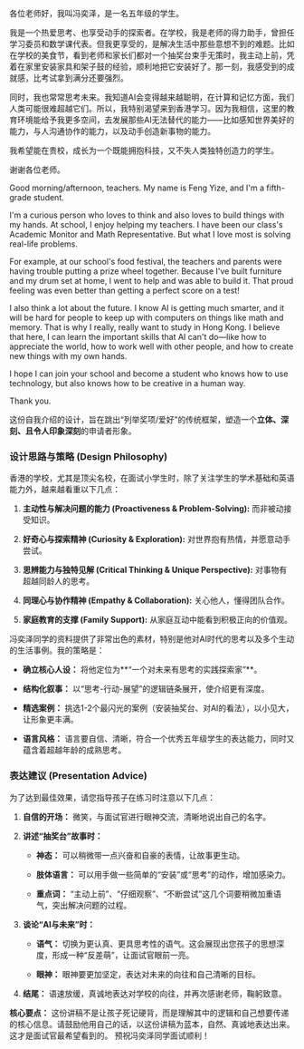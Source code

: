 各位老师好，我叫冯奕泽，是一名五年级的学生。

我是一个热爱思考、也享受动手的探索者。在学校，我是老师的得力助手，曾担任学习委员和数学课代表。但我更享受的，是解决生活中那些意想不到的难题。比如在学校的美食节，看到老师和家长们都对一个抽奖台束手无策时，我主动上前，凭着在家里安装家具和架子鼓的经验，顺利地把它安装好了。那一刻，我感受到的成就感，比考试拿到满分还要强烈。

同时，我也常常思考未来。我知道AI会变得越来越聪明，在计算和记忆方面，我们人类可能很难超越它们。所以，我特别渴望来到香港学习。因为我相信，这里的教育环境能给予我更多空间，去发展那些AI无法替代的能力——比如感知世界美好的能力，与人沟通协作的能力，以及动手创造新事物的能力。

我希望能在贵校，成长为一个既能拥抱科技，又不失人类独特创造力的学生。

谢谢各位老师。

Good morning/afternoon, teachers. My name is Feng Yize, and I'm a fifth-grade student.

I'm a curious person who loves to think and also loves to build things with my hands. At school, I enjoy helping my teachers. I have been our class's Academic Monitor and Math Representative. But what I love most is solving real-life problems.

For example, at our school's food festival, the teachers and parents were having trouble putting a prize wheel together. Because I've built furniture and my drum set at home, I went to help and was able to build it. That proud feeling was even better than getting a perfect score on a test!

I also think a lot about the future. I know AI is getting much smarter, and it will be hard for people to keep up with computers on things like math and memory. That is why I really, really want to study in Hong Kong. I believe that here, I can learn the important skills that AI can't do—like how to appreciate the world, how to work well with other people, and how to create new things with my own hands.

I hope I can join your school and become a student who knows how to use technology, but also knows how to be creative in a human way.

Thank you.

这份自我介绍的设计，旨在跳出“列举奖项/爱好”的传统框架，塑造一个**立体、深刻、且令人印象深刻**的申请者形象。

### 设计思路与策略 (Design Philosophy)

香港的学校，尤其是顶尖名校，在面试小学生时，除了关注学生的学术基础和英语能力外，越来越看重以下几点：

1. **主动性与解决问题的能力 (Proactiveness & Problem-Solving):** 而非被动接受知识。
    
2. **好奇心与探索精神 (Curiosity & Exploration):** 对世界抱有热情，并愿意动手尝试。
    
3. **思辨能力与独特见解 (Critical Thinking & Unique Perspective):** 对事物有超越同龄人的思考。
    
4. **同理心与协作精神 (Empathy & Collaboration):** 关心他人，懂得团队合作。
    
5. **家庭教育的支撑 (Family Support):** 从家庭互动中能看到积极正向的价值观。
    

冯奕泽同学的资料提供了非常出色的素材，特别是他对AI时代的思考以及多个生动的生活事例。我的策略是：

- **确立核心人设：** 将他定位为**“一个对未来有思考的实践探索家”**。
    
- **结构化叙事：** 以“思考-行动-展望”的逻辑链条展开，使介绍更有深度。
    
- **精选案例：** 挑选1-2个最闪光的案例（安装抽奖台、对AI的看法），以小见大，让形象更丰满。
    
- **语言风格：** 语言要自信、清晰，符合一个优秀五年级学生的表达能力，同时又蕴含着超越年龄的成熟思考。
### 表达建议 (Presentation Advice)

为了达到最佳效果，请您指导孩子在练习时注意以下几点：

1. **自信的开场：** 微笑，与面试官进行眼神交流，清晰地说出自己的名字。
    
2. **讲述“抽奖台”故事时：**
    
    - **神态：** 可以稍微带一点兴奋和自豪的表情，让故事更生动。
        
    - **肢体语言：** 可以用手做一些简单的“安装”或“思考”的动作，增加感染力。
        
    - **重点词：** “主动上前”、“仔细观察”、“不断尝试”这几个词要稍微加重语气，突出解决问题的过程。
        
3. **谈论“AI与未来”时：**
    
    - **语气：** 切换为更认真、更具思考性的语气。这会展现出您孩子的思想深度，形成一种“反差萌”，让面试官眼前一亮。
        
    - **眼神：** 眼神要更加坚定，表达对未来的向往和自己清晰的目标。
        
4. **结尾：** 语速放缓，真诚地表达对学校的向往，并再次感谢老师，鞠躬致意。
    
**核心要点：** 这份讲稿不是让孩子死记硬背，而是理解其中的逻辑和自己想要传递的核心信息。请鼓励他用自己的话，以这份讲稿为蓝本，自然、真诚地表达出来。这才是面试官最希望看到的。
预祝冯奕泽同学面试顺利！